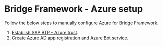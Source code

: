 # **Bridge Framework - Azure setup**

Follow the below steps to manually configure Azure for Bridge Framework.

1. [Establish SAP BTP - Azure trust](./principal-propagation/btp-azure-trust.md).
2. [Create Azure AD app registration and Azure Bot service](./app-bot-setup.md).
